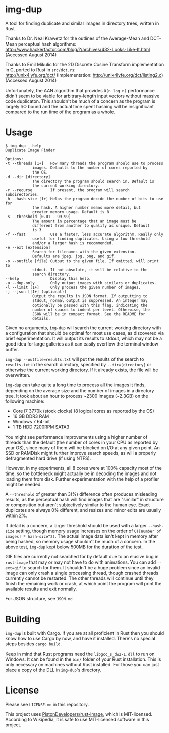 img-dup
=======

A tool for finding duplicate and similar images in directory trees, written in Rust

Thanks to Dr. Neal Krawetz for the outlines of the Average-Mean and DCT-Mean perceptual hash algorithms:  
http://www.hackerfactor.com/blog/?/archives/432-Looks-Like-It.html (Accessed August 2014)

Thanks to Emil Mikulic for the 2D Discrete Cosine Transform implementation in C, ported to Rust in `src/dct.rs`:  
http://unix4lyfe.org/dct/ (Implementation: http://unix4lyfe.org/dct/listing2.c) (Accessed August 2014)

Unfortunately, the AAN algorithm that provides `O(n log n)` performance didn't seem to be viable for arbitrary-length input vectors without massive code duplicaton. This shouldn't be much of a concern as the program is largely I/O bound and the actual time spent hashing will be insignificant compared to the run time of the program as a whole.

Usage
=====

    $ img-dup --help
    Duplicate Image Finder

    Options:
	-t --threads [1+]   How many threads the program should use to process
			    images. Defaults to the number of cores reported by
			    the OS.
	-d --dir [directory]
			    The directory the program should search in. Default is
			    the current working directory.
	-r --recurse        If present, the program will search subdirectories.
	-h --hash-size [1+] Helps the program decide the number of bits to use for
			    the hash. A higher number means more detail, but
			    greater memory usage. Default is 8
	-s --threshold [0.01 - 99.99]
			    The amount in percentage that an image must be
			    different from another to qualify as unique. Default
			    is 3
	-f --fast           Use a faster, less accurate algorithm. Really only
			    useful for finding duplicates. Using a low threshold
			    and/or a larger hash is recommended.
	-e --ext [extension]
			    Search for filenames with the given extension.
			    Defaults are jpeg, jpg, png, and gif.
	-o --outfile [file] Output to the given file. If omitted, will print to
			    stdout. If not absolute, it will be relative to the
			    search directory.
	--help              Display this help.
	-u --dup-only       Only output images with similars or duplicates.
	-l --limit [1+]     Only process the given number of images.
	-j --json [[1+] (optional)]
			    Output the results in JSON format. If outputting to
			    stdout, normal output is suppressed. An integer may
			    optionally be passed with this flag, indicating the
			    number of spaces to indent per level. Otherwise, the
			    JSON will be in compact format. See the README for
			    details.



Given no arguments, `img-dup` will search the current working directory with a configuration that should be optimal
for most use cases, as discovered via brief experimentation. It will output its results to stdout, which may not be a good idea for large galleries as it can easily overflow the terminal window buffer.

`img-dup --outfile=results.txt` will put the results of the search to `results.txt` in the search directory, specified by `--dir=[directory]` or otherwise the current working directory. If it already exists, the file will be overwritten.

`img-dup` can take quite a long time to process all the images it finds, depending on the average size and the number of images in a directory tree. It took about an hour to process ~2300 images (~2.3GB) on the following machine:

* Core i7 3770k (stock clocks) (8 logical cores as reported by the OS)
* 16 GB DDR3 RAM
* Windows 7 64-bit
* 1 TB HDD 7200RPM SATA3

You might see performance improvements using a higher number of threads than the default (the number of cores in your CPU as reported by your OS), since many of them will be blocked on I/O at any given point. An SSD or RAMDisk might further improve search speeds, as will a properly defragmented hard drive (if using NTFS).

However, in my experiments, all 8 cores were at 100% capacity most of the time, so the bottleneck might actually be in decoding the images and not loading them from disk. Further experimentation with the help of a profiler might be needed.

A `--threshold` of greater than 3(%) difference often produces misleading results, as the perceptual hash will find images that are "similar" in structure or composition but aren't subjectively similar to the human eye. Exact duplicates are always 0% different, and resizes and minor edits are usually within 2%.

If detail is a concern, a larger threshold should be used with a larger `--hash-size` setting, though memory usage increases on the order of `O([number of images] * hash-size^2)`. The actual image data isn't kept in memory after being hashed, so memory usage shouldn't be much of a concern. In the above test, `img-dup` kept below 500MB for the duration of the test.

GIF files are currently not searched for by default due to an elusive bug in `rust-image` that may or may not have to do with animations. You can add `--ext=gif` to search for them. It shouldn't be a huge problem since an invalid image can only crash a single processing thread, though crashed threads currently cannot be restarted. The other threads will continue until they finish the remaining work or crash, at which point the program will print the available results and exit normally.

For JSON structure, see `JSON.md`.

Building
========

`img-dup` is built with Cargo. If you are at all proficient in Rust then you should know how to use Cargo by now, and have it installed. There's no special steps besides `cargo build`.

Keep in mind that Rust programs need the `libgcc_s_dw2-1.dll` to run on Windows.
It can be found in the `bin/` folder of your Rust installation.
This is only necessary on machines without Rust installed. For those you can just place a copy of the DLL
in `img-dup`'s directory.

License
=======

Please see `LICENSE.md` in this repository.

This project uses [PistonDevelopers/rust-image][1], which is MIT-licensed. According to Wikipedia, it is safe to use MIT-licensed software in this project.

[1]: https://github.com/PistonDevelopers/rust-image
